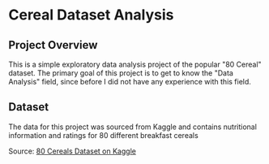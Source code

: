 # Cereal Dataset Analysis 

## Project Overview 
This is a simple exploratory data analysis project of the popular "80 Cereal" dataset. The primary goal of this project is to get to know the "Data Analysis" field, since before I did not have any experience with this field. 


## Dataset 
The data for this project was sourced from Kaggle and contains nutritional information and ratings for 80 different breakfast cereals 

Source: [80 Cereals Dataset on Kaggle](https://www.kaggle.com/datasets/crawford/80-cereals/data?select=cereal.csv)  